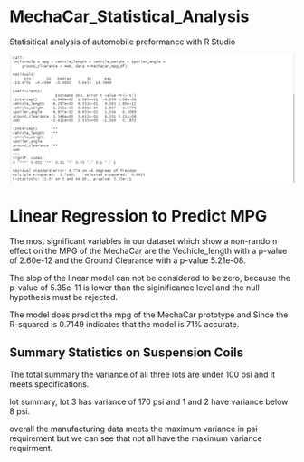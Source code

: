 # MechaCar_Statistical_Analysis
Statisitical analysis of automobile preformance with R Studio

![Screenshot 2022-11-22 131100.png](https://github.com/feven27/MechaCar_Statistical_Analysis/blob/main/image/Screenshot%202022-11-22%20131100.png)
# Linear Regression to Predict MPG

The most significant variables in our dataset which show a non-random effect on the MPG of the MechaCar are the Vechicle_length with a p-value of 2.60e-12 and the Ground Clearance with a p-value 5.21e-08. 

The slop of the linear model can not be considered to be zero, because the p-value of 5.35e-11 is lower than the siginificance level and the null hypothesis must be rejected.

The model does predict the mpg of the MechaCar prototype and Since the R-squared is 0.7149 indicates that the model is 71% accurate. 

## Summary Statistics on Suspension Coils

The total summary the variance of all three lots are under 100 psi and it meets specifications.

lot summary, lot 3 has variance of 170 psi and 1 and 2 have variance below 8 psi.

overall the manufacturing data meets the maximum variance in psi requirement but we can see that not all have the maximum variance requirment.
